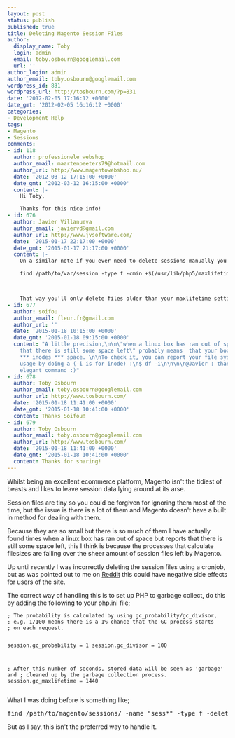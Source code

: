 ```yaml
---
layout: post
status: publish
published: true
title: Deleting Magento Session Files
author:
  display_name: Toby
  login: admin
  email: toby.osbourn@googlemail.com
  url: ''
author_login: admin
author_email: toby.osbourn@googlemail.com
wordpress_id: 831
wordpress_url: http://tosbourn.com/?p=831
date: '2012-02-05 17:16:12 +0000'
date_gmt: '2012-02-05 16:16:12 +0000'
categories:
- Development Help
tags:
- Magento
- Sessions
comments:
- id: 118
  author: professionele webshop
  author_email: maartenpeeters79@hotmail.com
  author_url: http://www.magentowebshop.nu/
  date: '2012-03-12 17:15:00 +0000'
  date_gmt: '2012-03-12 16:15:00 +0000'
  content: |-
    Hi Toby,

    Thanks for this nice info!
- id: 676
  author: Javier Villanueva
  author_email: javiervd@gmail.com
  author_url: http://www.jvsoftware.com/
  date: '2015-01-17 22:17:00 +0000'
  date_gmt: '2015-01-17 21:17:00 +0000'
  content: |-
    On a similar note if you ever need to delete sessions manually you can do something like:

    find /path/to/var/session -type f -cmin +$(/usr/lib/php5/maxlifetime) -delete



    That way you'll only delete files older than your maxlifetime setting.
- id: 677
  author: soifou
  author_email: fleur.fr@gmail.com
  author_url: ''
  date: '2015-01-18 10:15:00 +0000'
  date_gmt: '2015-01-18 09:15:00 +0000'
  content: "A little precision,\n\n\"when a linux box has ran out of space but reports
    that there is still some space left\" probably means  that your box ran out of
    *** inodes *** space. \n\nTo check it, you can report your file system disk space
    usage by doing a (-i is for inode) :\n$ df -i\n\n\n\n@Javier : thanks for this
    elegant command :)"
- id: 678
  author: Toby Osbourn
  author_email: toby.osbourn@googlemail.com
  author_url: http://www.tosbourn.com/
  date: '2015-01-18 11:41:00 +0000'
  date_gmt: '2015-01-18 10:41:00 +0000'
  content: Thanks Soifou!
- id: 679
  author: Toby Osbourn
  author_email: toby.osbourn@googlemail.com
  author_url: http://www.tosbourn.com/
  date: '2015-01-18 11:41:00 +0000'
  date_gmt: '2015-01-18 10:41:00 +0000'
  content: Thanks for sharing!
---
```

<p>Whilst being an excellent ecommerce platform, Magento isn't the tidiest of beasts and likes to leave session data lying around at its arse.</p>
<p>Session files are tiny so you could be forgiven for ignoring them most of the time, but the issue is there is a lot of them and Magento doesn't have a built in method for dealing with them.</p>
<p>Because they are so small but there is so much of them I have actually found times when a linux box has ran out of space but reports that there is still some space left, this I think is because the processes that calculate filesizes are falling over the sheer amount of session files left by Magento.</p>
<p>Up until recently I was incorrectly deleting the session files using a cronjob, but as was pointed out to me on <a href="http://www.reddit.com/r/Magento/comments/1736do/deleting_magento_session_files/">Reddit</a> this could have negative side effects for users of the site.</p>
<p>The correct way of handling this is to set up PHP to garbage collect, do this by adding the following to your php.ini file;</p>
<pre><code>; The probability is calculated by using gc_probability/gc_divisor,
; e.g. 1/100 means there is a 1% chance that the GC process starts
; on each request.

session.gc_probability = 1
session.gc_divisor = 100

; After this number of seconds, stored data will be seen as 'garbage' and
; cleaned up by the garbage collection process.
session.gc_maxlifetime = 1440</code></pre>
<p>What I was doing before is something like;</p>
<pre>find /path/to/magento/sessions/ -name "sess*" -type f -delete</pre>
<p>But as I say, this isn't the preferred way to handle it.</p>
